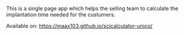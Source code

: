 This is a single page app which helps the selling team to calculate the implantation time needed for the custumers.

Available on: https://maax103.github.io/scicalculator-unico/
